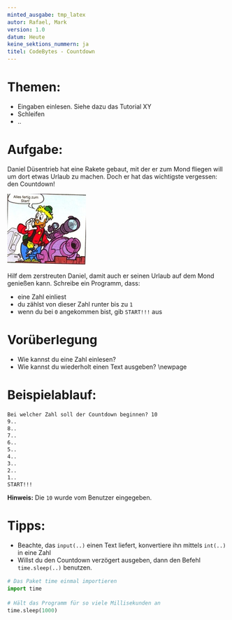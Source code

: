 ```yaml
---
minted_ausgabe: tmp_latex  
autor: Rafael, Mark
version: 1.0  
datum: Heute  
keine_sektions_nummern: ja  
titel: CodeBytes - Countdown  
---
```


# Themen:
- Eingaben einlesen. Siehe dazu das Tutorial XY
- Schleifen
- ..

# Aufgabe:

Daniel Düsentrieb hat eine Rakete gebaut, mit der er zum Mond fliegen
will um dort etwas Urlaub zu machen. Doch er hat das wichtigste
vergessen: den Countdown!

![Daniel und seine Rakete](rakete.jpg)

Hilf dem zerstreuten Daniel, damit auch er seinen Urlaub auf dem Mond
genießen kann. Schreibe ein Programm, dass:  

- eine Zahl einliest
- du zählst von dieser Zahl runter bis zu `1`
- wenn du bei `0` angekommen bist, gib `START!!!` aus


# Vorüberlegung
- Wie kannst du eine Zahl einlesen?
- Wie kannst du wiederholt einen Text ausgeben?
\newpage

# Beispielablauf:

```
Bei welcher Zahl soll der Countdown beginnen? 10
9..
8..
7..
6..
5..
4..
3..
2..
1..
START!!!
```

**Hinweis:** Die `10` wurde vom Benutzer eingegeben.

# Tipps:
- Beachte, das `input(..)` einen Text liefert, konvertiere ihn mittels `int(..)` in eine Zahl
- Willst du den Countdown verzögert ausgeben, dann den Befehl `time.sleep(..)` benutzen.

```python
# Das Paket time einmal importieren
import time

# Hält das Programm für so viele Millisekunden an
time.sleep(1000)
```  
